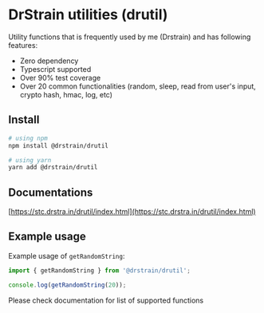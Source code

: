 # DrStrain utilities (drutil)

Utility functions that is frequently used by me (Drstrain) and has following features:
- Zero dependency
- Typescript supported
- Over 90% test coverage
- Over 20 common functionalities (random, sleep, read from user's input, crypto hash, hmac, log, etc)

## Install

```bash
# using npm
npm install @drstrain/drutil

# using yarn
yarn add @drstrain/drutil
```

## Documentations

[https://stc.drstra.in/drutil/index.html](https://stc.drstra.in/drutil/index.html)

## Example usage

Example usage of `getRandomString`:

```typescript
import { getRandomString } from '@drstrain/drutil';

console.log(getRandomString(20));
```

Please check documentation for list of supported functions
